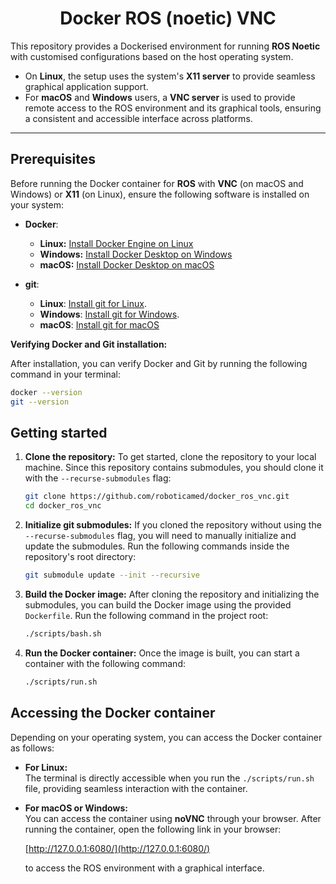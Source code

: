 <h1 align = "center">Docker ROS (noetic) VNC</h1>

This repository provides a Dockerised environment for running **ROS Noetic** with customised configurations based on the host operating system.

- On **Linux**, the setup uses the system's **X11 server** to provide seamless graphical application support.
- For **macOS** and **Windows** users, a **VNC server** is used to provide remote access to the ROS environment and its graphical tools, ensuring a consistent and accessible interface across platforms.

---

## Prerequisites

Before running the Docker container for **ROS** with **VNC** (on macOS and Windows) or **X11** (on Linux), ensure the following software is installed on your system:

- **Docker**:
    - **Linux:** [Install Docker Engine on Linux](https://docs.docker.com/engine/install/#supported-platforms)
    - **Windows:** [Install Docker Desktop on Windows](https://docs.docker.com/desktop/install/windows-install/)
    - **macOS:** [Install Docker Desktop on macOS](https://docs.docker.com/desktop/install/mac-install/)
    

- **git**:
    - **Linux**: [Install git for Linux](https://git-scm.com/download/linux).
    - **Windows**: [Install git for Windows](https://git-scm.com/download/win).
    - **macOS**: [Install git for macOS](https://git-scm.com/download/mac)

**Verifying Docker and Git installation:**

After installation, you can verify Docker and Git by running the following command in your terminal:

```bash
docker --version
git --version
```

## Getting started

1. **Clone the repository:**
    To get started, clone the repository to your local machine. Since this repository contains submodules, you should clone it with the `--recurse-submodules` flag:
    
    ```bash
    git clone https://github.com/roboticamed/docker_ros_vnc.git
    cd docker_ros_vnc
    ```

2. **Initialize git submodules:**
    If you cloned the repository without using the `--recurse-submodules` flag, you will need to manually initialize and update the submodules. Run the following commands inside the repository's root directory:

    ```bash
    git submodule update --init --recursive
    ```

3. **Build the Docker image:**
    After cloning the repository and initializing the submodules, you can build the Docker image using the provided `Dockerfile`. Run the following command in the project root:
    
    ```bash
    ./scripts/bash.sh
    ```

4. **Run the Docker container:**
    Once the image is built, you can start a container with the following command:

    ```bash
    ./scripts/run.sh
    ```

## Accessing the Docker container

Depending on your operating system, you can access the Docker container as follows:

- **For Linux:**  
  The terminal is directly accessible when you run the `./scripts/run.sh` file, providing seamless interaction with the container.

- **For macOS or Windows:**  
  You can access the container using **noVNC** through your browser. After running the container, open the following link in your browser:

  [http://127.0.0.1:6080/](http://127.0.0.1:6080/)
  
  to access the ROS environment with a graphical interface.
